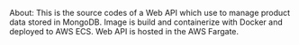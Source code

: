 About:
This is the source codes of a Web API which use to manage product data stored in MongoDB. 
Image is build and containerize with Docker and deployed to AWS ECS.
Web API is hosted in the  AWS Fargate.
